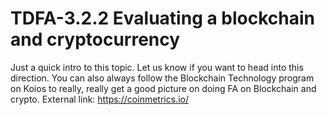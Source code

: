 # TDFA-3.2.2 Evaluating a blockchain and cryptocurrency

Just a quick intro to this topic. Let us know if you want to head into this direction. You can also always follow the Blockchain Technology program on Koios to really, really get a good picture on doing FA on Blockchain and crypto. External link: https://coinmetrics.io/  
